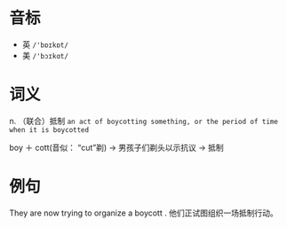 # 音标

- 英 `/'bɒɪkɒt/`
- 美 `/'bɔɪkɑt/`

# 词义

n. （联合）抵制
`an act of boycotting something, or the period of time when it is boycotted`



boy ＋ cott(音似： “cut”剃) → 男孩子们剃头以示抗议 → 抵制

# 例句

They are now trying to organize a boycott .
他们正试图组织一场抵制行动。


